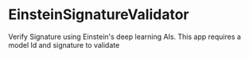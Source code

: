 # EinsteinSignatureValidator

Verify Signature using Einstein's deep learning AIs. This app requires a model Id and signature to validate
